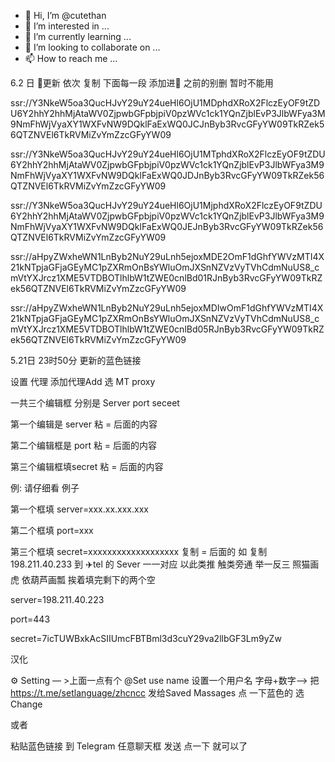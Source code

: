 - 👋 Hi, I’m @cutethan
- 👀 I’m interested in ...
- 🌱 I’m currently learning ...
- 💞️ I’m looking to collaborate on ...
- 📫 How to reach me ...

<!---
cutethan/cutethan is a ✨ special ✨ repository because its `README.md` (this file) appears on your GitHub profile.
You can click the Preview link to take a look at your changes.
--->

6.2 日 🚀更新
依次 复制 下面每一段 添加进🚀 之前的别删 暂时不能用

ssr://Y3NkeW5oa3QucHJvY29uY24ueHl6OjU1MDphdXRoX2FlczEyOF9tZDU6Y2hhY2hhMjAtaWV0ZjpwbGFpbjpiV0pzWVc1ck1YQnZjblEvP3JlbWFya3M9NmFhWjVyaXY1WXFvNW9DQklFaExWQ0JCJnByb3RvcGFyYW09TkRZek56QTZNVEl6TkRVMiZvYmZzcGFyYW09

ssr://Y3NkeW5oa3QucHJvY29uY24ueHl6OjU1MTphdXRoX2FlczEyOF9tZDU6Y2hhY2hhMjAtaWV0ZjpwbGFpbjpiV0pzWVc1ck1YQnZjblEvP3JlbWFya3M9NmFhWjVyaXY1WXFvNW9DQklFaExWQ0JDJnByb3RvcGFyYW09TkRZek56QTZNVEl6TkRVMiZvYmZzcGFyYW09

ssr://Y3NkeW5oa3QucHJvY29uY24ueHl6OjU1MjphdXRoX2FlczEyOF9tZDU6Y2hhY2hhMjAtaWV0ZjpwbGFpbjpiV0pzWVc1ck1YQnZjblEvP3JlbWFya3M9NmFhWjVyaXY1WXFvNW9DQklFaExWQ0JEJnByb3RvcGFyYW09TkRZek56QTZNVEl6TkRVMiZvYmZzcGFyYW09

ssr://aHpyZWxheWN1LnByb2NuY29uLnh5ejoxMDE2OmF1dGhfYWVzMTI4X21kNTpjaGFjaGEyMC1pZXRmOnBsYWluOmJXSnNZVzVyTVhCdmNuUS8_cmVtYXJrcz1XME5VTDBOTlhlbW1tZWE0cnlBd01RJnByb3RvcGFyYW09TkRZek56QTZNVEl6TkRVMiZvYmZzcGFyYW09

ssr://aHpyZWxheWN1LnByb2NuY29uLnh5ejoxMDIwOmF1dGhfYWVzMTI4X21kNTpjaGFjaGEyMC1pZXRmOnBsYWluOmJXSnNZVzVyTVhCdmNuUS8_cmVtYXJrcz1XME5VTDBOTlhlbW1tZWE0cnlBd05RJnByb3RvcGFyYW09TkRZek56QTZNVEl6TkRVMiZvYmZzcGFyYW09


5.21日 23时50分 更新的蓝色链接

设置 代理 添加代理Add 选 MT proxy

一共三个编辑框 分别是 Server port seceet

第一个编辑是 server 粘 = 后面的内容

第二个编辑框是 port 粘 = 后面的内容

第三个编辑框填secret 粘 = 后面的内容

例:
请仔细看 例子

第一个框填 server=xxx.xx.xxx.xxx

第二个框填 port=xxx

第三个框填 secret=xxxxxxxxxxxxxxxxxxx
复制 = 后面的 如 复制 198.211.40.233 到 ✈️tel 的 Sever 一一对应 以此类推 触类旁通 举一反三 照猫画虎 依葫芦画瓢 挨着填完剩下的两个空

server=198.211.40.223

port=443

secret=7icTUWBxkAcSIIUmcFBTBml3d3cuY29va2llbGF3Lm9yZw

汉化

⚙️ Setting — >上面一点有个 @Set use name 设置一个用户名 字母+数字—> 把 https://t.me/setlanguage/zhcncc    发给Saved Massages 点 一下蓝色的 选 Change


或者

粘贴蓝色链接 到 Telegram 任意聊天框 发送 点一下 就可以了


